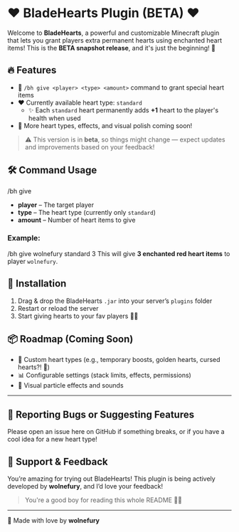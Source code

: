 # ❤️ BladeHearts Plugin (BETA) ❤️

Welcome to **BladeHearts**, a powerful and customizable Minecraft plugin that lets you grant players extra permanent hearts using enchanted heart items! This is the **BETA snapshot release**, and it's just the beginning! 🚀

## 🔥 Features
- 💖 `/bh give <player> <type> <amount>` command to grant special heart items
- ❤️ Currently available heart type: `standard`
  - ✨ Each `standard` heart permanently adds **+1** heart to the player's health when used
- 🌱 More heart types, effects, and visual polish coming soon!

> ⚠️ This version is in **beta**, so things might change — expect updates and improvements based on your feedback!

## 🛠️ Command Usage

/bh give <player> <type> <amount>

- **player** – The target player
- **type** – The heart type (currently only `standard`)
- **amount** – Number of heart items to give

### Example:
/bh give wolnefury standard 3
This will give **3 enchanted red heart items** to player `wolnefury`.

## 🧪 Installation
1. Drag & drop the BladeHearts `.jar` into your server’s `plugins` folder
2. Restart or reload the server
3. Start giving hearts to your fav players 🥹💕

## 📦 Roadmap (Coming Soon)
- 🧡 Custom heart types (e.g., temporary boosts, golden hearts, cursed hearts?! 👀)
- 📊 Configurable settings (stack limits, effects, permissions)
- 🧙 Visual particle effects and sounds

---

## 🐞 Reporting Bugs or Suggesting Features
Please open an issue here on GitHub if something breaks, or if you have a cool idea for a new heart type!

## 🙌 Support & Feedback
You’re amazing for trying out BladeHearts! This plugin is being actively developed by **wolnefury**, and I’d love your feedback!

> You're a good boy for reading this whole README 💖✨

---

🖤 Made with love by **wolnefury**
